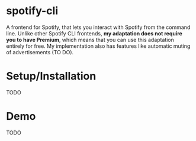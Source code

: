 # spotify-cli

A frontend for Spotify, that lets you interact with Spotify from the command line. Unlike other Spotify CLI frontends, **my adaptation does not require you to have Premium**, which means that you can use this adaptation entirely for free.
My implementation also has features like automatic muting of advertisements (TO DO).

# Setup/Installation
TODO

# Demo
TODO
